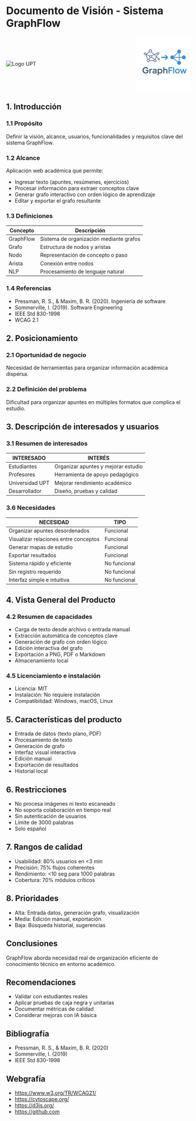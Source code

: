 # Documento de Visión - Sistema GraphFlow

<div style="display: flex; justify-content: space-between; align-items: center; margin-bottom: 20px;"> <img src="media/logo-upt.png" alt="Logo UPT" style="width: 150px; height: auto;"> <img src="media/graphflow-logo.png" alt="Logo GraphFlow" style="width: 150px; height: auto;"> </div>

## 1. Introducción

### 1.1 Propósito
Definir la visión, alcance, usuarios, funcionalidades y requisitos clave del sistema GraphFlow.

### 1.2 Alcance
Aplicación web académica que permite:
- Ingresar texto (apuntes, resúmenes, ejercicios)
- Procesar información para extraer conceptos clave
- Generar grafo interactivo con orden lógico de aprendizaje
- Editar y exportar el grafo resultante

### 1.3 Definiciones
| Concepto | Descripción |
|----------|-------------|
| GraphFlow | Sistema de organización mediante grafos |
| Grafo | Estructura de nodos y aristas |
| Nodo | Representación de concepto o paso |
| Arista | Conexión entre nodos |
| NLP | Procesamiento de lenguaje natural |

### 1.4 Referencias
- Pressman, R. S., & Maxim, B. R. (2020). Ingeniería de software
- Sommerville, I. (2019). Software Engineering
- IEEE Std 830-1998
- WCAG 2.1

## 2. Posicionamiento

### 2.1 Oportunidad de negocio
Necesidad de herramientas para organizar información académica dispersa.

### 2.2 Definición del problema
Dificultad para organizar apuntes en múltiples formatos que complica el estudio.

## 3. Descripción de interesados y usuarios

### 3.1 Resumen de interesados
| INTERESADO | INTERÉS |
|------------|---------|
| Estudiantes | Organizar apuntes y mejorar estudio |
| Profesores | Herramienta de apoyo pedagógico |
| Universidad UPT | Mejorar rendimiento académico |
| Desarrollador | Diseño, pruebas y calidad |

### 3.6 Necesidades
| NECESIDAD | TIPO |
|-----------|------|
| Organizar apuntes desordenados | Funcional |
| Visualizar relaciones entre conceptos | Funcional |
| Generar mapas de estudio | Funcional |
| Exportar resultados | Funcional |
| Sistema rápido y eficiente | No funcional |
| Sin registro requerido | No funcional |
| Interfaz simple e intuitiva | No funcional |

## 4. Vista General del Producto

### 4.2 Resumen de capacidades
- Carga de texto desde archivo o entrada manual
- Extracción automática de conceptos clave
- Generación de grafo con orden lógico
- Edición interactiva del grafo
- Exportación a PNG, PDF o Markdown
- Almacenamiento local

### 4.5 Licenciamiento e instalación
- Licencia: MIT
- Instalación: No requiere instalación
- Compatibilidad: Windows, macOS, Linux

## 5. Características del producto
- Entrada de datos (texto plano, PDF)
- Procesamiento de texto
- Generación de grafo
- Interfaz visual interactiva
- Edición manual
- Exportación de resultados
- Historial local

## 6. Restricciones
- No procesa imágenes ni texto escaneado
- No soporta colaboración en tiempo real
- Sin autenticación de usuarios
- Límite de 3000 palabras
- Solo español

## 7. Rangos de calidad
- Usabilidad: 80% usuarios en <3 min
- Precisión: 75% flujos coherentes
- Rendimiento: <10 seg para 1000 palabras
- Cobertura: 70% módulos críticos

## 8. Prioridades
- Alta: Entrada datos, generación grafo, visualización
- Media: Edición manual, exportación
- Baja: Búsqueda historial, sugerencias

## Conclusiones
GraphFlow aborda necesidad real de organización eficiente de conocimiento técnico en entorno académico.

## Recomendaciones
- Validar con estudiantes reales
- Aplicar pruebas de caja negra y unitarias
- Documentar métricas de calidad
- Considerar mejoras con IA básica

## Bibliografía
- Pressman, R. S., & Maxim, B. R. (2020)
- Sommerville, I. (2019)
- IEEE Std 830-1998

## Webgrafía
- https://www.w3.org/TR/WCAG21/
- https://cytoscape.org/
- https://d3js.org/
- https://github.com

